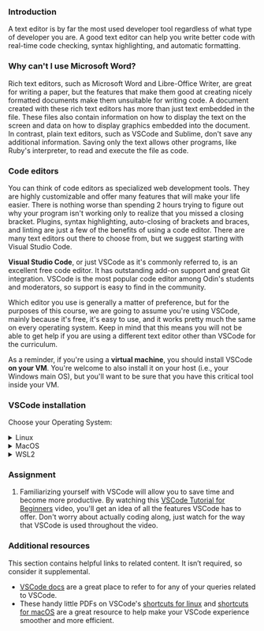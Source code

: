 ### Introduction

A text editor is by far the most used developer tool regardless of what type of developer you are. A good text editor can help you write better code with real-time code checking, syntax highlighting, and automatic formatting.

### Why can't I use Microsoft Word?

Rich text editors, such as Microsoft Word and Libre-Office Writer, are great for writing a paper, but the features that make them good at creating nicely formatted documents make them unsuitable for writing code. A document created with these rich text editors has more than just text embedded in the file. These files also contain information on how to display the text on the screen and data on how to display graphics embedded into the document. In contrast, plain text editors, such as VSCode and Sublime, don't save any additional information. Saving only the text allows other programs, like Ruby's interpreter, to read and execute the file as code.

### Code editors

You can think of code editors as specialized web development tools. They are highly customizable and offer many features that will make your life easier. There is nothing worse than spending 2 hours trying to figure out why your program isn't working only to realize that you missed a closing bracket. Plugins, syntax highlighting, auto-closing of brackets and braces, and linting are just a few of the benefits of using a code editor. There are many text editors out there to choose from, but we suggest starting with Visual Studio Code.

**Visual Studio Code**, or just VSCode as it's commonly referred to, is an excellent free code editor. It has outstanding add-on support and great Git integration. VSCode is the most popular code editor among Odin's students and moderators, so support is easy to find in the community.

Which editor you use is generally a matter of preference, but for the purposes of this course, we are going to assume you're using VSCode, mainly because it's free, it's easy to use, and it works pretty much the same on every operating system. Keep in mind that this means you will not be able to get help if you are using a different text editor other than VSCode for the curriculum.

As a reminder, if you're using a **virtual machine**, you should install VSCode **on your VM**. You're welcome to also install it on your host (i.e., your Windows main OS), but you'll want to be sure that you have this critical tool inside your VM.

### VSCode installation

Choose your Operating System:

<details markdown="block">
<summary class="dropDown-header">Linux</summary>

#### Step 1: Download VSCode

- Open your **Terminal**.
- Run the following command to download the latest **VSCode** `.deb` package:

```bash
wget -O code-latest.deb 'https://code.visualstudio.com/sha/download?build=stable&os=linux-deb-x64'
```

#### Step 2: Install VSCode

- Enter the following command in your terminal to install the **VSCode** `.deb` package:

```bash
sudo apt install ./code-latest.deb
```

- If prompted, enter your password.

<div class="lesson-note lesson-note--tip" markdown="1">

You might see a notice starting with `N: Download is performed unsandboxed (...)`. You don't need to worry about it. [Read this reddit post for more information.](https://www.reddit.com/r/linux4noobs/comments/ux6cwx/comment/i9x2twx/)

</div>

#### Step 3: Delete the installer file

```bash
rm code-latest.deb
```

#### Step 4: Using VSCode

You can start VSCode in two ways,

- Click **Visual Studio Code** from the Applications menu.
- **Or**, use the `code` command from the terminal.

```bash
code
```

</details>

<details markdown="block">
<summary class="dropDown-header">MacOS</summary>

#### Step 1: Download VSCode

- Click [this link](https://code.visualstudio.com/sha/download?build=stable&os=darwin-universal) to automatically download the latest VSCode installer .zip file.

#### Step 2: Install VSCode

- Open the **Downloads** folder.
- Double click the file **VSCode-darwin-universal.zip**.
- Drag the **Visual Studio Code.app** icon to the **Applications** folder icon.

#### Step 3: Delete the installer file

- Open **Finder**.
- Go to the **Downloads** folder.
- Drag **VSCode-darwin-universal.zip** to the trash.

#### Step 4: Using VSCode

- Go to your **Applications** folder.
- Double click **Visual Studio Code**.

</details>

<details markdown="block">
<summary class="dropDown-header">WSL2</summary>

#### Step 1: Install VSCode

- Follow the instructions for [Visual Studio Code on Windows](https://code.visualstudio.com/docs/setup/windows) to install VSCode.

#### Step 2: Delete the installer file

- Open **File Explorer**.
- Go to the **Downloads** folder.
- Drag **VSCodeUserSetup-{version}.exe** to the trash.

#### Step 4: Install WSL Extension

- Open Visual Studio Code.
- Navigate to the extensions tab.
- Find and install the [WSL extension](https://marketplace.visualstudio.com/items?itemName=ms-vscode-remote.remote-wsl).

#### Step 5: Ensure that WSL2 can correctly open VSCode

- Open a new WSL2 terminal.
- Run the following command to open a new VSCode window.

  ```bash
  code
  ```

- After a few moments a new VSCode window should open, and VSCode should provide a notification that its opening in WSL2.


</details>

### Assignment

<div class="lesson-content__panel" markdown="1">

1. Familiarizing yourself with VSCode will allow you to save time and become more productive. By watching this [VSCode Tutorial for Beginners](https://youtu.be/ORrELERGIHs?t=103) video, you'll get an idea of all the features VSCode has to offer. Don't worry about actually coding along, just watch for the way that VSCode is used throughout the video.
</div>

### Additional resources

This section contains helpful links to related content. It isn’t required, so consider it supplemental.

- [VSCode docs](https://code.visualstudio.com/docs) are a great place to refer to for any of your queries related to VSCode.
- These handy little PDFs on VSCode's [shortcuts for linux](https://go.microsoft.com/fwlink/?linkid=832144) and [shortcuts for macOS](https://go.microsoft.com/fwlink/?linkid=832143) are a great resource to help make your VSCode experience smoother and more efficient.
